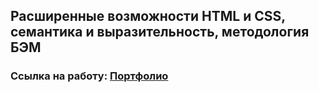 ## Расширенные возможности HTML и CSS, семантика и выразительность, методология БЭМ
### Ссылка на работу: <a href="https://ilkirov.github.io/push-to-button/" target="_blank">Портфолио</a>